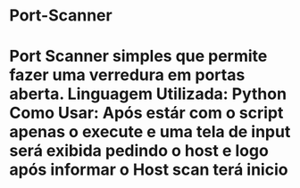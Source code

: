 <h1> Port-Scanner <h1>
Port Scanner simples que permite fazer uma verredura em portas aberta.
Linguagem Utilizada: Python
Como Usar:
Após estár com o script apenas o execute e uma tela de input será exibida pedindo o host e logo após informar o Host scan terá inicio 
